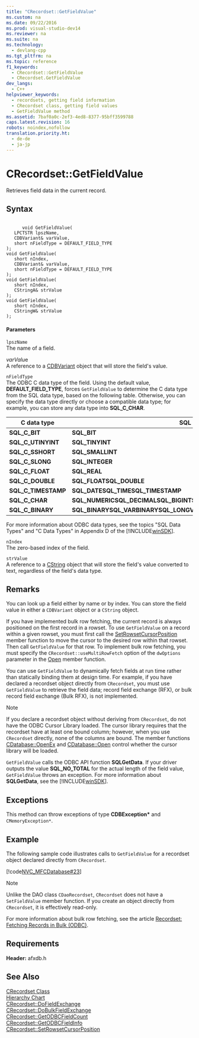```yaml
---
title: "CRecordset::GetFieldValue"
ms.custom: na
ms.date: 09/22/2016
ms.prod: visual-studio-dev14
ms.reviewer: na
ms.suite: na
ms.technology: 
  - devlang-cpp
ms.tgt_pltfrm: na
ms.topic: reference
f1_keywords: 
  - CRecordset::GetFieldValue
  - CRecordset.GetFieldValue
dev_langs: 
  - C++
helpviewer_keywords: 
  - recordsets, getting field information
  - CRecordset class, getting field values
  - GetFieldValue method
ms.assetid: 7baf0a0c-2ef3-4ed8-8377-95bff3599788
caps.latest.revision: 16
robots: noindex,nofollow
translation.priority.ht: 
  - de-de
  - ja-jp
---
```

# CRecordset::GetFieldValue
Retrieves field data in the current record.  
  
## Syntax  
  
```  
  
      void GetFieldValue(   
   LPCTSTR lpszName,   
   CDBVariant& varValue,   
   short nFieldType = DEFAULT_FIELD_TYPE    
);  
void GetFieldValue(   
   short nIndex,   
   CDBVariant& varValue,   
   short nFieldType = DEFAULT_FIELD_TYPE    
);  
void GetFieldValue(  
   short nIndex,  
   CStringA& strValue   
);  
void GetFieldValue(  
   short nIndex,  
   CStringW& strValue   
);  
```  
  
#### Parameters  
 `lpszName`  
 The name of a field.  
  
 *varValu*e  
 A reference to a [CDBVariant](../vs140/cdbvariant-class.md) object that will store the field's value.  
  
 `nFieldType`  
 The ODBC C data type of the field. Using the default value, **DEFAULT_FIELD_TYPE**, forces `GetFieldValue` to determine the C data type from the SQL data type, based on the following table. Otherwise, you can specify the data type directly or choose a compatible data type; for example, you can store any data type into **SQL_C_CHAR**.  
  
|C data type|SQL data type|  
|-----------------|-------------------|  
|**SQL_C_BIT**|**SQL_BIT**|  
|**SQL_C_UTINYINT**|**SQL_TINYINT**|  
|**SQL_C_SSHORT**|**SQL_SMALLINT**|  
|**SQL_C_SLONG**|**SQL_INTEGER**|  
|**SQL_C_FLOAT**|**SQL_REAL**|  
|**SQL_C_DOUBLE**|**SQL_FLOATSQL_DOUBLE**|  
|**SQL_C_TIMESTAMP**|**SQL_DATESQL_TIMESQL_TIMESTAMP**|  
|**SQL_C_CHAR**|**SQL_NUMERICSQL_DECIMALSQL_BIGINTSQL_CHARSQL_VARCHARSQL_LONGVARCHAR**|  
|**SQL_C_BINARY**|**SQL_BINARYSQL_VARBINARYSQL_LONGVARBINARY**|  
  
 For more information about ODBC data types, see the topics "SQL Data Types" and "C Data Types" in Appendix D of the [!INCLUDE[winSDK](../vs140/includes/winsdk_md.md)].  
  
 `nIndex`  
 The zero-based index of the field.  
  
 `strValue`  
 A reference to a [CString](../vs140/cstringt-class.md) object that will store the field's value converted to text, regardless of the field's data type.  
  
## Remarks  
 You can look up a field either by name or by index. You can store the field value in either a `CDBVariant` object or a `CString` object.  
  
 If you have implemented bulk row fetching, the current record is always positioned on the first record in a rowset. To use `GetFieldValue` on a record within a given rowset, you must first call the [SetRowsetCursorPosition](../vs140/crecordset--setrowsetcursorposition.md) member function to move the cursor to the desired row within that rowset. Then call `GetFieldValue` for that row. To implement bulk row fetching, you must specify the `CRecordset::useMultiRowFetch` option of the `dwOptions` parameter in the [Open](../vs140/crecordset--open.md) member function.  
  
 You can use `GetFieldValue` to dynamically fetch fields at run time rather than statically binding them at design time. For example, if you have declared a recordset object directly from `CRecordset`, you must use `GetFieldValue` to retrieve the field data; record field exchange (RFX), or bulk record field exchange (Bulk RFX), is not implemented.  
  
> [!NOTE]
>  If you declare a recordset object without deriving from `CRecordset`, do not have the ODBC Cursor Library loaded. The cursor library requires that the recordset have at least one bound column; however, when you use `CRecordset` directly, none of the columns are bound. The member functions [CDatabase::OpenEx](../vs140/cdatabase--openex.md) and [CDatabase::Open](../vs140/cdatabase--open.md) control whether the cursor library will be loaded.  
  
 `GetFieldValue` calls the ODBC API function **SQLGetData**. If your driver outputs the value **SQL_NO_TOTAL** for the actual length of the field value, `GetFieldValue` throws an exception. For more information about **SQLGetData**, see the [!INCLUDE[winSDK](../vs140/includes/winsdk_md.md)].  
  
## Exceptions  
 This method can throw exceptions of type **CDBException\*** and `CMemoryException*`.  
  
## Example  
 The following sample code illustrates calls to `GetFieldValue` for a recordset object declared directly from `CRecordset`.  
  
 [!code[NVC_MFCDatabase#23](../vs140/codesnippet/CPP/crecordset--getfieldvalue_1.cpp)]
  
  
> [!NOTE]
>  Unlike the DAO class `CDaoRecordset`, `CRecordset` does not have a `SetFieldValue` member function. If you create an object directly from `CRecordset`, it is effectively read-only.  
  
 For more information about bulk row fetching, see the article [Recordset: Fetching Records in Bulk (ODBC)](../vs140/recordset--fetching-records-in-bulk--odbc-.md).  
  
## Requirements  
 **Header:** afxdb.h  
  
## See Also  
 [CRecordset Class](../vs140/crecordset-class.md)   
 [Hierarchy Chart](../vs140/hierarchy-chart.md)   
 [CRecordset::DoFieldExchange](../vs140/crecordset--dofieldexchange.md)   
 [CRecordset::DoBulkFieldExchange](../vs140/crecordset--dobulkfieldexchange.md)   
 [CRecordset::GetODBCFieldCount](../vs140/crecordset--getodbcfieldcount.md)   
 [CRecordset::GetODBCFieldInfo](../vs140/crecordset--getodbcfieldinfo.md)   
 [CRecordset::SetRowsetCursorPosition](../vs140/crecordset--setrowsetcursorposition.md)